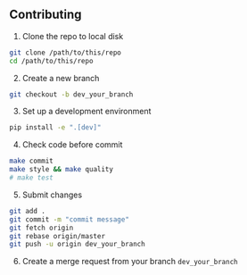## Contributing

1. Clone the repo to local disk

```bash
git clone /path/to/this/repo
cd /path/to/this/repo
```

2. Create a new branch

```bash
git checkout -b dev_your_branch
```

3. Set up a development environment

```bash
pip install -e ".[dev]"
```

4. Check code before commit

```bash
make commit
make style && make quality
# make test
```

5. Submit changes

```bash
git add .
git commit -m "commit message"
git fetch origin
git rebase origin/master
git push -u origin dev_your_branch
```

6. Create a merge request from your branch `dev_your_branch`
